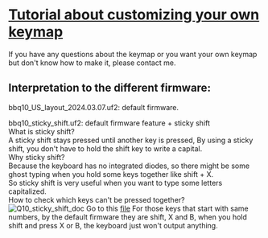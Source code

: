 # [Tutorial about customizing your own keymap](https://github.com/ZitaoTech/zmk_config_Q10)  
If you have any questions about the keymap or you want your own keymap but don't know how to make it, please contact me.

## Interpretation to the different firmware:

bbq10_US_layout_2024.03.07.uf2: default firmware.  

bbq10_sticky_shift.uf2: default firmware feature + sticky shift  
What is sticky shift?  
A sticky shift stays pressed until another key is pressed, By using a sticky shift, you don't have to hold the shift key to write a capital.  
Why sticky shift?  
Because the keyboard has no integrated diodes, so there might be some ghost typing when you hold some keys together like shift + X.  
So sticky shift is very useful when you want to type some letters capitalized.  
How to check which keys can't be pressed together?  
![Q10_sticky_shift_doc](https://github.com/ZitaoTech/BBQ10-USB_BLE_Keyboard/assets/145678024/0f0f983f-ca8d-41c4-8454-bdd59d8b2e78)
Go to this [file](https://github.com/ZitaoTech/zmk_config_Q10/blob/main/config/boards/bbq10/bbq10.dts) For those keys that start with same numbers, by the default firmware they are shift, X and B, when you hold shift and press X or B, the keyboard just won't output anything.
